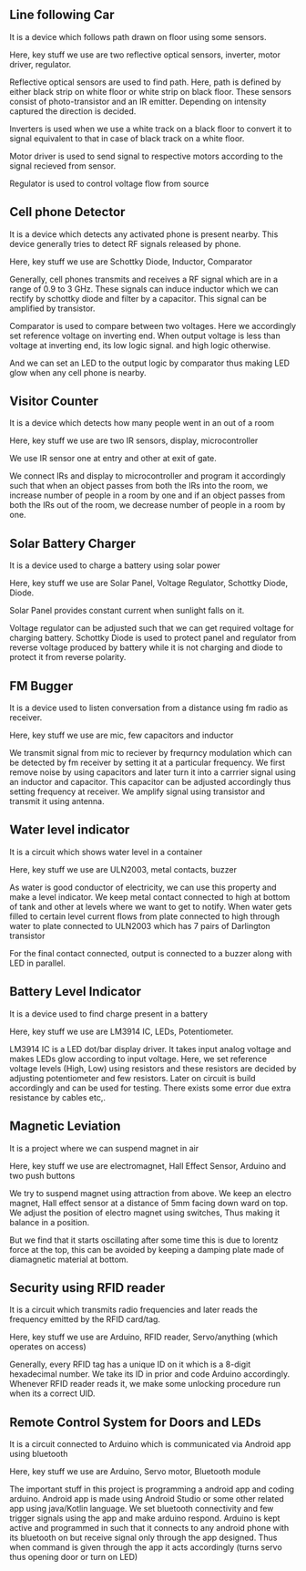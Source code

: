 ## Line following Car
It is a device which follows path drawn on floor using some sensors.

Here, key stuff we use are two reflective optical sensors, inverter, motor driver, regulator.

Reflective optical sensors are used to find path. Here, path is defined by either black strip on white floor or white strip on black floor. These sensors consist of photo-transistor and an IR emitter. Depending on intensity captured the direction is decided.

Inverters is used when we use a white track on a black floor to convert it to signal equivalent to that in case of black track on a white floor. 

Motor driver is used to send signal to respective motors according to the signal recieved from sensor. 

Regulator is used to control voltage flow from source 


## Cell phone Detector 
It is a device which detects any activated phone is present nearby. This device generally tries to detect RF signals released by phone.

Here, key stuff we use are Schottky Diode, Inductor, Comparator

Generally, cell phones transmits and receives a RF signal which are in a range of 0.9 to 3 GHz. These signals can induce inductor which we can rectify by schottky diode and filter by a capacitor. This signal can be amplified by transistor.

Comparator is used to compare between two voltages. Here we accordingly set reference voltage on inverting end. When output voltage is less than voltage at inverting end, its low logic signal. and high logic otherwise.

And we can set an LED to the output logic by comparator thus making LED glow when any cell phone is nearby.


## Visitor Counter
It is a device which detects how many people went in an out of a room

Here, key stuff we use are two IR sensors, display, microcontroller

We use IR sensor one at entry and other at exit of gate. 

We connect IRs and display to microcontroller and program it accordingly such that when an object passes from both the IRs into the room, we increase number of people in a room by one and if an object passes from both the IRs out of the room, we decrease number of people in a room by one.


## Solar Battery Charger
It is a device used to charge a battery using solar power

Here, key stuff we use are Solar Panel, Voltage Regulator, Schottky Diode, Diode.

Solar Panel provides constant current when sunlight falls on it.

Voltage regulator can be adjusted such that we can get required voltage for charging battery. Schottky Diode is used to protect panel and regulator from reverse voltage produced by battery while it is not charging and diode to protect it from reverse polarity.


## FM Bugger 
It is a device used to listen conversation from a distance using fm radio as receiver.

Here, key stuff we use are mic, few capacitors and inductor

We transmit signal from mic to reciever by frequrncy modulation which can be detected by fm receiver by setting it at a particular frequency. We first remove noise by using capacitors and later turn it into a carrrier signal using an inductor and capacitor. This capacitor can be adjusted accordingly thus setting frequency at receiver. We amplify signal using transistor and transmit it using antenna.


## Water level indicator
It is a circuit which shows water level in a container

Here, key stuff we use are ULN2003, metal contacts, buzzer

As water is good conductor of electricity, we can use this property and make a level indicator. We keep metal contact connected to high at bottom of tank and other at levels where we want to get to notify. When water gets filled to certain level current flows from plate connected to high through water to plate connected to ULN2003 which has 7 pairs of Darlington transistor

For the final contact connected, output is connected to a buzzer along with LED in parallel.

## Battery Level Indicator
It is a device used to find charge present in a battery

Here, key stuff we use are LM3914 IC, LEDs, Potentiometer.

LM3914 IC is a LED dot/bar display driver. It takes input analog voltage and makes LEDs glow according to input voltage. Here, we set reference voltage levels (High, Low) using resistors and these resistors are decided by adjusting potentiometer and few resistors. Later on circuit is build accordingly and can be used for testing. There exists some error due extra resistance by cables etc,.


## Magnetic Leviation 
It is a project where we can suspend magnet in air

Here, key stuff we use are electromagnet, Hall Effect Sensor, Arduino and two push buttons

We try to suspend magnet using attraction from above. We keep an electro magnet, Hall effect sensor at a distance of 5mm facing down ward on top. We adjust the position of electro magnet using switches, Thus making it balance in a position. 

But we find that it starts oscillating after some time this is due to lorentz force at the top, this can be avoided by keeping a damping plate made of diamagnetic material at bottom.


## Security using RFID reader
It is a circuit which transmits radio frequencies and later reads the frequency emitted by the RFID card/tag.

Here, key stuff we use are Arduino, RFID reader, Servo/anything (which operates on access)

Generally, every RFID tag has a unique ID on it which is a 8-digit hexadecimal number. We take its ID in prior and code Arduino accordingly. Whenever RFID reader reads it, we make some unlocking procedure run when its a correct UID.


## Remote Control System for Doors and LEDs
It is a circuit connected to Arduino which is communicated via Android app using bluetooth

Here, key stuff we use are Arduino, Servo motor, Bluetooth module

The important stuff in this project is programming a android app and coding arduino. Android app is made using Android Studio or some other related app using java/Kotlin language. We set bluetooth connectivity and few trigger signals using the app and make arduino respond. Arduino is kept active and programmed in such that it connects to any android phone with its bluetooth on but receive signal only through the app designed. Thus when command is given through the app it acts accordingly (turns servo thus opening door or turn on LED)


## 

